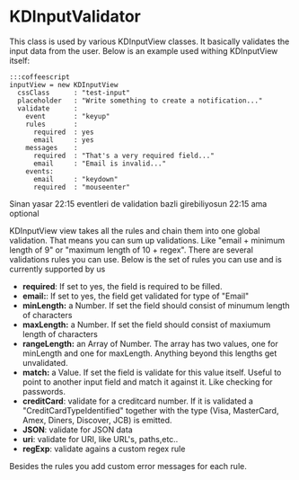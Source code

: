 # KDInputValidator

This class is used by various KDInputView classes. It basically validates the
input data from the user. Below is an example used withing KDInputView itself:


    :::coffeescript
    inputView = new KDInputView
      cssClass      : "test-input"
      placeholder   : "Write something to create a notification..."
      validate      :
        event       : "keyup"
        rules       :
          required  : yes
          email     : yes
        messages    :
          required  : "That's a very required field..."
          email     : "Email is invalid..."
        events:
          email     : "keydown"
          required  : "mouseenter"

Sinan yasar
22:15
eventleri de validation bazli girebiliyosun
22:15
ama optional


KDInputView view takes all the rules and chain them into one global validation.
That means you can sum up validations. Like "email + minimum length of 9" or
"maximum length of 10 + regex". There are several validations rules you can
use. Below is the set of rules you can use and is currently supported by us

* **required**: If set to yes, the field is required to be filled.
* **email:**: If set to yes, the field get validated for type of "Email"
* **minLength:** a Number. If set the field should consist of minumum length
of characters 
* **maxLength:** a Number. If set the field should consist of maxiumum
length of characters
* **rangeLength:** an Array of Number. The array has two values, one for
minLength and one for maxLength. Anything beyond this lengths get unvalidated.
* **match:** a Value. If set the field is validate for this value itself. Useful
  to point to another input field and match it against it. Like checking for
  passwords.
* **creditCard**: validate for a creditcard number. If it is validated a
  "CreditCardTypeIdentified" together with the type (Visa, MasterCard, Amex,
  Diners, Discover, JCB) is emitted.
* **JSON**: validate for JSON data
* **uri**: validate for URI, like URL's, paths,etc..
* **regExp**: validate agains a custom regex rule

Besides the rules you add custom error messages for each rule.







